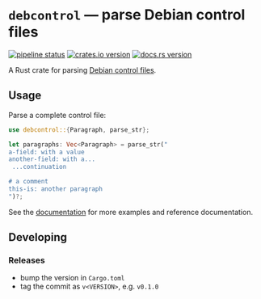 # `debcontrol` — parse Debian control files

[![pipeline status](https://gitlab.com/fkrull/debcontrol-rs/badges/master/pipeline.svg)](https://gitlab.com/fkrull/debcontrol-rs/-/commits/master)
[![crates.io version](https://img.shields.io/crates/v/debcontrol.svg)](https://crates.io/crates/debcontrol)
[![docs.rs version](https://docs.rs/debcontrol/badge.svg)](https://docs.rs/debcontrol)

A Rust crate for parsing [Debian control files].

[Debian control files]: https://www.debian.org/doc/debian-policy/ch-controlfields.html

## Usage
Parse a complete control file:

```rust
use debcontrol::{Paragraph, parse_str};

let paragraphs: Vec<Paragraph> = parse_str("
a-field: with a value
another-field: with a...
 ...continuation

# a comment
this-is: another paragraph
")?;
```

See the [documentation] for more examples and reference documentation.

[documentation]: https://docs.rs/debcontrol

## Developing

### Releases
* bump the version in `Cargo.toml`
* tag the commit as `v<VERSION>`, e.g. `v0.1.0`
